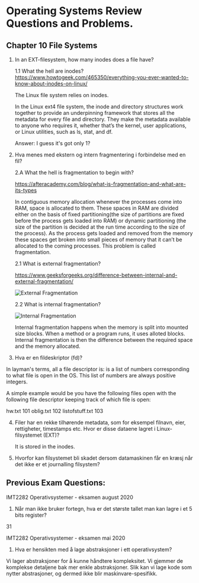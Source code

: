 # Operating Systems Review Questions and Problems.



## Chapter 10 File Systems

1. In an EXT-filesystem, how many inodes does a file have?
	
	1.1 What the hell are inodes?
	https://www.howtogeek.com/465350/everything-you-ever-wanted-to-know-about-inodes-on-linux/
	
	The Linux file system relies on inodes.

	In the Linux ext4 file system, the inode and directory structures work together to provide an underpinning framework that stores all the metadata for every file and directory. They make the metadata available to anyone who requires it, whether that’s the kernel, user applications, or Linux utilities, such as ls, stat, and df.

	Answer: I guess it's got only 1?


2. Hva menes med ekstern og intern fragmentering i forbindelse med en fil?

	2.A What the hell is fragmentation to begin with?

	https://afteracademy.com/blog/what-is-fragmentation-and-what-are-its-types

	In contiguous memory allocation whenever the processes come into RAM, space is allocated to them. These spaces in RAM are divided either on the basis of fixed partitioning(the size of partitions are fixed before the process gets loaded into RAM) or dynamic partitioning (the size of the partition is decided at the run time according to the size of the process). As the process gets loaded and removed from the memory these spaces get broken into small pieces of memory that it can’t be allocated to the coming processes. This problem is called fragmentation.

	2.1 What is external fragmentation?

	https://www.geeksforgeeks.org/difference-between-internal-and-external-fragmentation/

	![External Fragmentation](https://media.geeksforgeeks.org/wp-content/uploads/20200729172413/2581.png)


	2.2 What is internal fragmentation?

	![Internal Fragmentation](https://media.geeksforgeeks.org/wp-content/uploads/20190924115421/Untitled-Diagram-146.png)

	Internal fragmentation happens when the memory is split into mounted size blocks. When a method or a program runs, it uses alloted blocks. Internal fragmentation is then the difference between the required space and the memory allocated. 


3. Hva er en fildeskriptor (fd)?

In layman's terms, all a file descriptor is: is a list of numbers corresponding to what file is open in the OS. This list of numbers are always positive integers. 

A simple example would be you have the following files open with the following file descriptor keeping track of which file is open:

hw.txt    101
oblig.txt 102
listofstuff.txt 103

4.  Filer har en rekke tilhørende metadata, som for eksempel filnavn,
    eier, rettigheter, timestamps etc. Hvor er disse dataene lagret i
    Linux-filsystemet (EXT)?

	It is stored in the inodes.

5.  Hvorfor kan filsystemet bli skadet dersom datamaskinen får en kræsj
    når det ikke er et journalling filsystem?


## Previous Exam Questions:

IMT2282 Operativsystemer - eksamen august 2020

1. Når man ikke bruker fortegn, hva er det største tallet man kan lagre i et 5 bits register?

31

IMT2282 Operativsystemer - eksamen mai 2020

1. Hva er hensikten med å lage abstraksjoner i ett operativsystem?

Vi lager abstraksjoner for å kunne håndtere kompleksitet. Vi gjemmer de komplekse detaljene bak mer enkle abstraksjoner. Slik kan vi lage kode som nytter abstrasjoner, og dermed ikke blir maskinvare-spesifikk.




